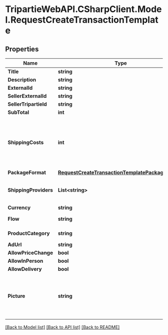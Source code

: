 
# TripartieWebAPI.CSharpClient.Model.RequestCreateTransactionTemplate

## Properties

Name | Type | Description | Notes
------------ | ------------- | ------------- | -------------
**Title** | **string** | The title. | 
**Description** | **string** | The description. | [optional] 
**ExternalId** | **string** | The Transaction template&#39;s External ID. | [optional] 
**SellerExternalId** | **string** | The Seller&#39;s External ID. | [optional] 
**SellerTripartieId** | **string** | The Seller&#39;s Tripartie ID. | [optional] 
**SubTotal** | **int** | The price, in cents. | 
**ShippingCosts** | **int** | The shipping costs, in cents.&lt;br /&gt;If provided, the Seller will have to handle shipping by himself. &lt;code&gt;packageFormat&lt;/code&gt; and &lt;code&gt;shippingProviders&lt;/code&gt; will be ignored, and automatic shipping costs calculation and shipping label generation will be disabled.  | [optional] 
**PackageFormat** | [**RequestCreateTransactionTemplatePackageFormat**](RequestCreateTransactionTemplatePackageFormat.md) |  | [optional] 
**ShippingProviders** | **List&lt;string&gt;** | Allowed shipping providers.&lt;br /&gt;&lt;strong&gt;Required for automatic shipping costs and shipping label generation.&lt;/strong&gt; | [optional] 
**Currency** | **string** | The currency code (ISO 4217). | 
**Flow** | **string** | The desired flow (see &lt;a href&#x3D;\&quot;#tag/Flows\&quot;&gt;Flows&lt;/a&gt;). | 
**ProductCategory** | **string** | The product category (required for improved anti-fraud protection). | [optional] [default to ProductCategoryEnum.Other]
**AdUrl** | **string** | The original Ad&#39;s URL. | [optional] 
**AllowPriceChange** | **bool** | Allow price negociation? | [optional] [default to true]
**AllowInPerson** | **bool** | Allow hand-over? | [optional] [default to true]
**AllowDelivery** | **bool** | Allow delivery? | [optional] [default to true]
**Picture** | **string** | Ad picture, in &lt;strong&gt;base64 format&lt;/strong&gt;.&lt;br /&gt; Max initial file size: 2Mo.&lt;br /&gt; &lt;strong&gt;You MUST send only the binary code.&lt;/strong&gt; Do not send the first part that some converters add into the binary code which is &lt;code&gt;data:image/png;base64,&lt;/code&gt;.  | [optional] 

[[Back to Model list]](../README.md#documentation-for-models)
[[Back to API list]](../README.md#documentation-for-api-endpoints)
[[Back to README]](../README.md)

